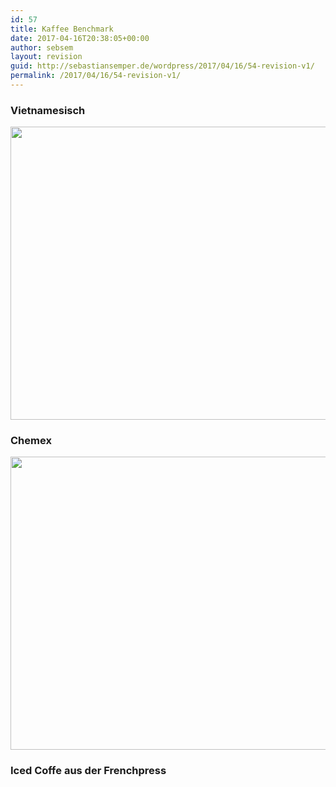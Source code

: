 ```yaml
---
id: 57
title: Kaffee Benchmark
date: 2017-04-16T20:38:05+00:00
author: sebsem
layout: revision
guid: http://sebastiansemper.de/wordpress/2017/04/16/54-revision-v1/
permalink: /2017/04/16/54-revision-v1/
---
```

### Vietnamesisch

<img class="alignnone size-large wp-image-55" src="http://sebastiansemper.de/wordpress/wp-content/uploads/2017/04/IMG_1594_1-1024x768.jpg" alt="" width="625" height="469" srcset="http://sebastiansemper.de/wordpress/wp-content/uploads/2017/04/IMG_1594_1-1024x768.jpg 1024w, http://sebastiansemper.de/wordpress/wp-content/uploads/2017/04/IMG_1594_1-300x225.jpg 300w, http://sebastiansemper.de/wordpress/wp-content/uploads/2017/04/IMG_1594_1-768x576.jpg 768w, http://sebastiansemper.de/wordpress/wp-content/uploads/2017/04/IMG_1594_1-624x468.jpg 624w, http://sebastiansemper.de/wordpress/wp-content/uploads/2017/04/IMG_1594_1.jpg 1600w" sizes="(max-width: 625px) 100vw, 625px" />

### Chemex

<img class="alignnone size-large wp-image-56" src="http://sebastiansemper.de/wordpress/wp-content/uploads/2017/04/IMG_1620_1-1024x768.jpg" alt="" width="625" height="469" srcset="http://sebastiansemper.de/wordpress/wp-content/uploads/2017/04/IMG_1620_1-1024x768.jpg 1024w, http://sebastiansemper.de/wordpress/wp-content/uploads/2017/04/IMG_1620_1-300x225.jpg 300w, http://sebastiansemper.de/wordpress/wp-content/uploads/2017/04/IMG_1620_1-768x576.jpg 768w, http://sebastiansemper.de/wordpress/wp-content/uploads/2017/04/IMG_1620_1-624x468.jpg 624w" sizes="(max-width: 625px) 100vw, 625px" />

### Iced Coffe aus der Frenchpress